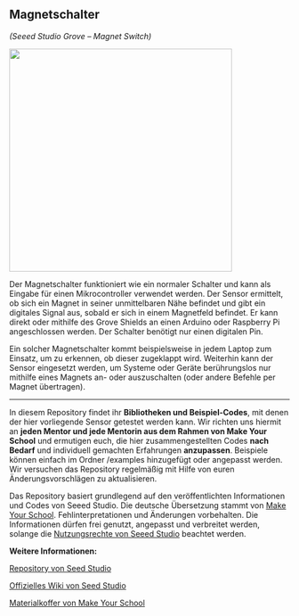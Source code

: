 Magnetschalter
----
*(Seeed Studio Grove – Magnet Switch)*

<img src=https://www.makeyourschool.de/wp-content/uploads/2018/10/28_magnetschalter-1024x1024.jpg width=400px>

Der Magnetschalter funktioniert wie ein normaler Schalter und kann als Eingabe für einen Mikrocontroller verwendet werden. Der Sensor ermittelt, ob sich ein Magnet in seiner unmittelbaren Nähe befindet und gibt ein digitales Signal aus, sobald er sich in einem Magnetfeld befindet. Er kann direkt oder mithilfe des Grove Shields an einen Arduino oder Raspberry Pi angeschlossen werden. Der Schalter benötigt nur einen digitalen Pin.

Ein solcher Magnetschalter kommt beispielsweise in jedem Laptop zum Einsatz, um zu erkennen, ob dieser zugeklappt wird. Weiterhin kann der Sensor eingesetzt werden, um Systeme oder Geräte berührungslos nur mithilfe eines Magnets an- oder auszuschalten (oder andere Befehle per Magnet übertragen).

----

In diesem Repository findet ihr **Bibliotheken und Beispiel-Codes**, mit denen der hier vorliegende Sensor getestet werden kann. Wir richten uns hiermit an **jeden Mentor und jede Mentorin aus dem Rahmen von Make Your School** und ermutigen euch, die hier zusammengestellten Codes **nach Bedarf** und individuell gemachten Erfahrungen **anzupassen**. Beispiele können einfach im Ordner /examples hinzugefügt oder angepasst werden. Wir versuchen das Repository regelmäßig mit Hilfe von euren Änderungsvorschlägen zu aktualisieren.

Das Repository basiert grundlegend auf den veröffentlichten Informationen und Codes von Seeed Studio. 
Die deutsche Übersetzung stammt von [Make Your School](https://www.makeyourschool.de/). Fehlinterpretationen und Änderungen vorbehalten. Die Informationen dürfen frei genutzt, angepasst und verbreitet werden, solange die [Nutzungsrechte von Seeed Studio](https://github.com/Seeed-Studio/Grove_Dust_Sensor/blob/master/License.txt) beachtet werden. 

**Weitere Informationen:**

[Repository von Seed Studio](https://github.com/Seeed-Studio/)

[Offizielles Wiki von Seed Studio](http://wiki.seeedstudio.com/Grove/)

[Materialkoffer von Make Your School](https://www.makeyourschool.de/material/)
